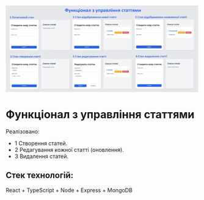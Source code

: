 ![картинка](src/assets/images/api.jpg)

# Функціонал з управління статтями

Реалізовано:

- 1 Створення статей.
- 2 Редагування кожної статті (оновлення).
- 3 Видалення статей.

## Стек технологій:

React + TypeScript + Node + Express + MongoDB
